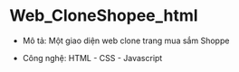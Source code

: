 # Web_CloneShopee_html

* Mô tả: Một giao diện web clone trang mua sắm Shoppe 

* Công nghệ: HTML - CSS - Javascript
